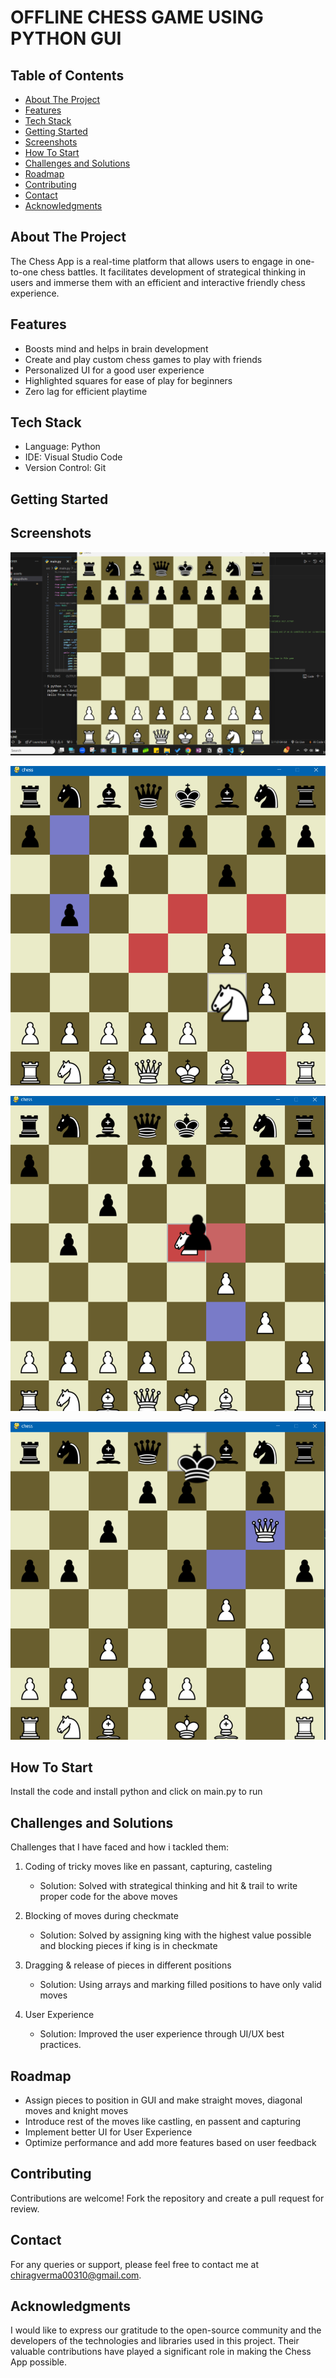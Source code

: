# OFFLINE CHESS GAME USING PYTHON GUI


## Table of Contents
- [About The Project](#about-the-project)
- [Features](#features)
- [Tech Stack](#tech-stack)
- [Getting Started](#getting-started)
- [Screenshots](#screenshots)
- [How To Start](#How-To-Start)
- [Challenges and Solutions](#challenges-and-solutions)
- [Roadmap](#roadmap)
- [Contributing](#contributing)
- [Contact](#contact)
- [Acknowledgments](#acknowledgments)

## About The Project

The Chess App is a real-time platform that allows users to engage in one-to-one chess battles. It facilitates development of strategical thinking in users and immerse them with an efficient and interactive friendly chess experience.

## Features

- Boosts mind and helps in brain development
- Create and play custom chess games to play with friends
- Personalized UI for a good user experience
- Highlighted squares for ease of play for beginners
- Zero lag for efficient playtime

## Tech Stack

- Language: Python
- IDE: Visual Studio Code
- Version Control: Git

## Getting Started

## Screenshots
![](./snapshots/MainFlex.png)

![](./snapshots/movesDisplayPic.png)

![](./snapshots/captureHorse.png)

![](./snapshots/checkmateNoPossibleMove.png)

## How To Start
Install the code and install python and click on main.py to run

## Challenges and Solutions

Challenges that I have faced and how i tackled them:

1. Coding of tricky moves like en passant, capturing, casteling 
   - Solution: Solved with strategical thinking and hit & trail to write proper code for the above moves

2. Blocking of moves during checkmate
   - Solution: Solved by assigning king with the highest value possible and blocking pieces if king is in checkmate 

3. Dragging & release of pieces in different positions
   - Solution: Using arrays and marking filled positions to have only valid moves

4. User Experience
   - Solution: Improved the user experience through UI/UX best practices.

## Roadmap

- Assign pieces to position in GUI and make straight moves, diagonal moves and knight moves
- Introduce rest of the moves like castling, en passent and capturing
- Implement better UI for User Experience
- Optimize performance and add more features based on user feedback

## Contributing

Contributions are welcome! Fork the repository and create a pull request for review.

## Contact

For any queries or support, please feel free to contact me at [chiragverma00310@gmail.com](mailto:chiragverma00310@gmail.com).

## Acknowledgments

I would like to express our gratitude to the open-source community and the developers of the technologies and libraries used in this project. Their valuable contributions have played a significant role in making the Chess App possible.
